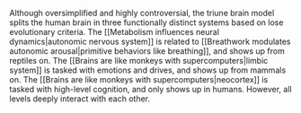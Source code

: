 ---
---

Although oversimplified and highly controversial, the triune brain model splits the human brain in three functionally distinct systems based on lose evolutionary criteria. The [[Metabolism influences neural dynamics|autonomic nervous system]] is related to [[Breathwork modulates autonomic arousal|primitive behaviors like breathing]], and shows up from reptiles on. The [[Brains are like monkeys with supercomputers|limbic system]] is tasked with emotions and drives, and shows up from mammals on. The [[Brains are like monkeys with supercomputers|neocortex]] is tasked with high-level cognition, and only shows up in humans. However, all levels deeply interact with each other.